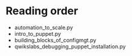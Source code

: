 # Reading order
* automation_to_scale.py
* intro_to_puppet.py
* building_blocks_of_configmgt.py
* qwikslabs_debugging_puppet_installation.py
